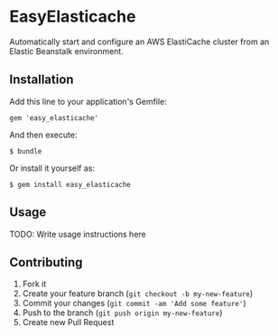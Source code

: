 # EasyElasticache

Automatically start and configure an AWS ElastiCache cluster from an Elastic Beanstalk environment.

## Installation

Add this line to your application's Gemfile:

    gem 'easy_elasticache'

And then execute:

    $ bundle

Or install it yourself as:

    $ gem install easy_elasticache

## Usage

TODO: Write usage instructions here

## Contributing

1. Fork it
2. Create your feature branch (`git checkout -b my-new-feature`)
3. Commit your changes (`git commit -am 'Add some feature'`)
4. Push to the branch (`git push origin my-new-feature`)
5. Create new Pull Request
